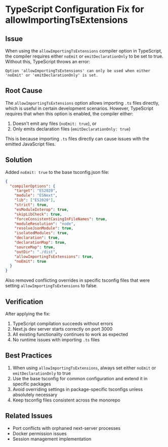 # TypeScript Configuration Fix for allowImportingTsExtensions

## Issue
When using the `allowImportingTsExtensions` compiler option in TypeScript, the compiler requires either `noEmit` or `emitDeclarationOnly` to be set to true. Without this, TypeScript throws an error:
```
Option 'allowImportingTsExtensions' can only be used when either 'noEmit' or 'emitDeclarationOnly' is set.
```

## Root Cause
The `allowImportingTsExtensions` option allows importing `.ts` files directly, which is useful in certain development scenarios. However, TypeScript requires that when this option is enabled, the compiler either:
1. Doesn't emit any files (`noEmit: true`), or
2. Only emits declaration files (`emitDeclarationOnly: true`)

This is because importing `.ts` files directly can cause issues with the emitted JavaScript files.

## Solution
Added `noEmit: true` to the base tsconfig.json file:
```json
{
  "compilerOptions": {
    "target": "ES2020",
    "module": "ESNext",
    "lib": ["ES2020"],
    "strict": true,
    "esModuleInterop": true,
    "skipLibCheck": true,
    "forceConsistentCasingInFileNames": true,
    "moduleResolution": "node",
    "resolveJsonModule": true,
    "isolatedModules": true,
    "declaration": true,
    "declarationMap": true,
    "sourceMap": true,
    "outDir": "./dist",
    "allowImportingTsExtensions": true,
    "noEmit": true
  }
}
```

Also removed conflicting overrides in specific tsconfig files that were setting `allowImportingTsExtensions` to false.

## Verification
After applying the fix:
1. TypeScript compilation succeeds without errors
2. Next.js dev server starts correctly on port 3000
3. All existing functionality continues to work as expected
4. No runtime issues with importing `.ts` files

## Best Practices
1. When using `allowImportingTsExtensions`, always set either `noEmit` or `emitDeclarationOnly` to true
2. Use the base tsconfig for common configuration and extend it in specific packages
3. Avoid overriding settings in package-specific tsconfigs unless absolutely necessary
4. Keep tsconfig files consistent across the monorepo

## Related Issues
- Port conflicts with orphaned next-server processes
- Docker permission issues
- Session management implementation